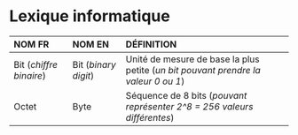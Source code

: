 # Lexique informatique

|NOM FR|NOM EN|DÉFINITION|
|:--|:--|:--|
|Bit (_chiffre binaire_)|Bit (_binary digit_)|Unité de mesure de base la plus petite (_un bit pouvant prendre la valeur 0 ou 1_)|
|Octet|Byte|Séquence de 8 bits (_pouvant représenter 2^8 = 256 valeurs différentes_)|
